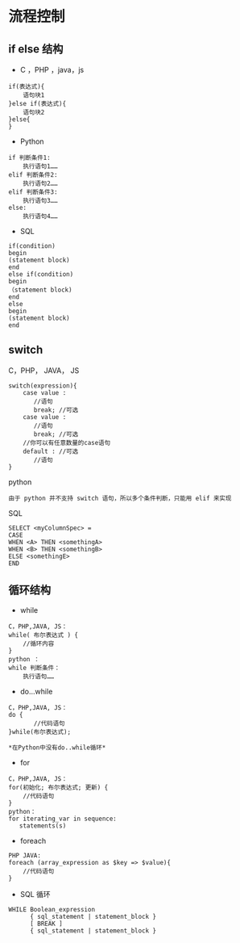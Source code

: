 # 流程控制
## if else 结构
*  C ，PHP ，java，js
```
if(表达式){
    语句块1
}else if(表达式){
    语句块2
}else{
}
```
* Python

```
if 判断条件1:
    执行语句1……
elif 判断条件2:
    执行语句2……
elif 判断条件3:
    执行语句3……
else:
    执行语句4……
```
* SQL 
```
if(condition)
begin
(statement block)
end
else if(condition)
begin
（statement block)
end
else
begin
(statement block)
end
```
## switch
C，PHP，  JAVA， JS 
```
switch(expression){
    case value :
       //语句
       break; //可选
    case value :
       //语句
       break; //可选
    //你可以有任意数量的case语句
    default : //可选
       //语句
}
```
python
```
由于 python 并不支持 switch 语句，所以多个条件判断，只能用 elif 来实现
```

SQL 
```
SELECT <myColumnSpec> =
CASE
WHEN <A> THEN <somethingA>
WHEN <B> THEN <somethingB>
ELSE <somethingE>
END 
```


## 循环结构
* while
```
C，PHP,JAVA, JS：
while( 布尔表达式 ) {
	//循环内容
}
python ：
while 判断条件：
    执行语句……

```
* do…while
```
C，PHP,JAVA, JS：
do {
       //代码语句
}while(布尔表达式);

*在Python中没有do..while循环*
```
* for
```
C，PHP,JAVA, JS：
for(初始化; 布尔表达式; 更新) {
    //代码语句
}
python：
for iterating_var in sequence:
   statements(s)
```

* foreach
```
PHP JAVA:
foreach (array_expression as $key => $value){
    //代码语句
}
```
* SQL 循环
```
WHILE Boolean_expression
      { sql_statement | statement_block }
      [ BREAK ]
      { sql_statement | statement_block }
```